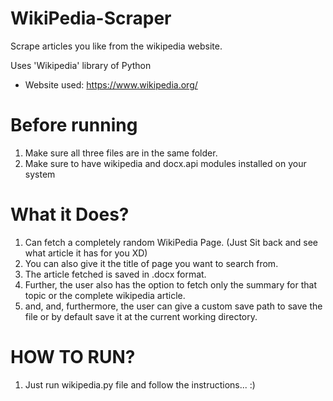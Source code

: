 # WikiPedia-Scraper
Scrape articles you like from the wikipedia website.

Uses 'Wikipedia' library of Python
- Website used: https://www.wikipedia.org/

# Before running
1. Make sure all three files are in the same folder.
2. Make sure to have wikipedia and docx.api modules installed on your system

# What it Does?
1. Can fetch a completely random WikiPedia Page. (Just Sit back and see what article it has for you XD)
2. You can also give it the title of page you want to search from.
3. The article fetched is saved in .docx format.
4. Further, the user also has the option to fetch only the summary for that topic or the complete wikipedia article.
5. and, and, furthermore, the user can give a custom save path to save the file or by default save it at the current working directory.

# HOW TO RUN?
1. Just run wikipedia.py file and follow the instructions... :)
